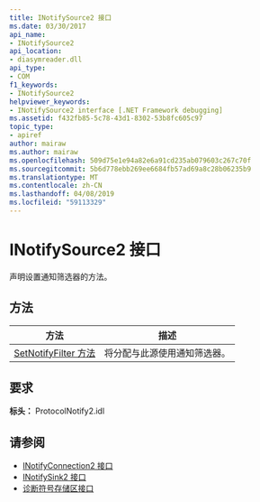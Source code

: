 ```yaml
---
title: INotifySource2 接口
ms.date: 03/30/2017
api_name:
- INotifySource2
api_location:
- diasymreader.dll
api_type:
- COM
f1_keywords:
- INotifySource2
helpviewer_keywords:
- INotifySource2 interface [.NET Framework debugging]
ms.assetid: f432fb85-5c78-43d1-8302-53b8fc605c97
topic_type:
- apiref
author: mairaw
ms.author: mairaw
ms.openlocfilehash: 509d75e1e94a82e6a91cd235ab079603c267c70f
ms.sourcegitcommit: 5b6d778ebb269ee6684fb57ad69a8c28b06235b9
ms.translationtype: MT
ms.contentlocale: zh-CN
ms.lasthandoff: 04/08/2019
ms.locfileid: "59113329"
---
```

# <a name="inotifysource2-interface"></a>INotifySource2 接口
声明设置通知筛选器的方法。  
  
## <a name="methods"></a>方法  
  
|方法|描述|  
|------------|-----------------|  
|[SetNotifyFilter 方法](../../../../docs/framework/unmanaged-api/diagnostics/inotifysource2-setnotifyfilter-method.md)|将分配与此源使用通知筛选器。|  
  
## <a name="requirements"></a>要求  
 **标头：** ProtocolNotify2.idl  
  
## <a name="see-also"></a>请参阅

- [INotifyConnection2 接口](../../../../docs/framework/unmanaged-api/diagnostics/inotifyconnection2-interface.md)
- [INotifySink2 接口](../../../../docs/framework/unmanaged-api/diagnostics/inotifysink2-interface.md)
- [诊断符号存储区接口](../../../../docs/framework/unmanaged-api/diagnostics/diagnostics-symbol-store-interfaces.md)

